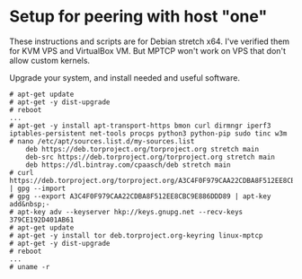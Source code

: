# Setup for peering with host "one"

These instructions and scripts are for Debian stretch x64. I've verified them for KVM VPS and VirtualBox VM. But MPTCP won't work on VPS that don't allow custom kernels.

Upgrade your system, and install needed and useful software.

```
# apt-get update
# apt-get -y dist-upgrade
# reboot
...
# apt-get -y install apt-transport-https bmon curl dirmngr iperf3 iptables-persistent net-tools procps python3 python-pip sudo tinc w3m
# nano /etc/apt/sources.list.d/my-sources.list
    deb https://deb.torproject.org/torproject.org stretch main
    deb-src https://deb.torproject.org/torproject.org stretch main
    deb https://dl.bintray.com/cpaasch/deb stretch main
# curl https://deb.torproject.org/torproject.org/A3C4F0F979CAA22CDBA8F512EE8CBC9E886DDD89.asc | gpg --import
# gpg --export A3C4F0F979CAA22CDBA8F512EE8CBC9E886DDD89 | apt-key add&nbsp;-
# apt-key adv --keyserver hkp://keys.gnupg.net --recv-keys 379CE192D401AB61
# apt-get update
# apt-get -y install tor deb.torproject.org-keyring linux-mptcp
# apt-get -y dist-upgrade
# reboot
...
# uname -r
